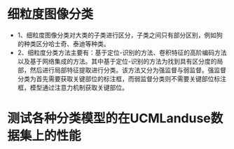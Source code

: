 # 细粒度图像分类
- 1、细粒度图像分类对大类的子类进行区分，子类之间只有部分区别，例如狗的种类区分哈士奇、泰迪等种类。
- 2、细粒度分类方法主要有：基于定位-识别的方法、卷积特征的高阶编码方法以及基于网络集成的方法。其中基于定位-识别的方法为找到具有区分度的局部，然后进行局部特征提取进行分类。该方法又分为强监督与弱监督。强监督分类为首先需要获取关键部位的标注框，而弱监督分类则不需要关键部位标注框，模型通过注意力机制获取关键部位。

# 测试各种分类模型的在UCMLanduse数据集上的性能